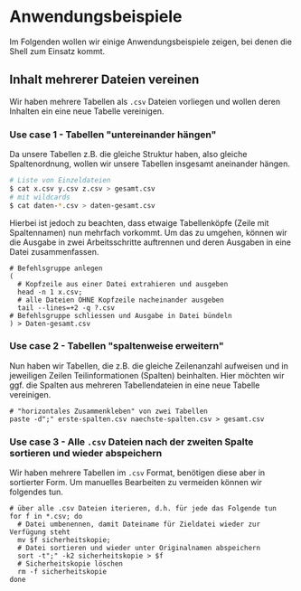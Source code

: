 
# Anwendungsbeispiele

Im Folgenden wollen wir einige Anwendungsbeispiele zeigen, bei denen die Shell zum Einsatz kommt.


## Inhalt mehrerer Dateien vereinen

Wir haben mehrere Tabellen als `.csv` Dateien vorliegen und wollen deren Inhalten ein eine neue Tabelle vereinigen.

### Use case 1 - Tabellen "untereinander hängen"

Da unsere Tabellen z.B. die gleiche Struktur haben, also gleiche Spaltenordnung, wollen wir unsere Tabellen insgesamt aneinander hängen.

```sh
# Liste von Einzeldateien
$ cat x.csv y.csv z.csv > gesamt.csv
# mit wildcards
$ cat daten-*.csv > daten-gesamt.csv
```

Hierbei ist jedoch zu beachten, dass etwaige Tabellenköpfe (Zeile mit Spaltennamen) nun mehrfach vorkommt.
Um das zu umgehen, können wir die Ausgabe in zwei Arbeitsschritte auftrennen und deren Ausgaben in eine Datei zusammenfassen.

```{sh}
# Befehlsgruppe anlegen
(
  # Kopfzeile aus einer Datei extrahieren und ausgeben
  head -n 1 x.csv;
  # alle Dateien OHNE Kopfzeile nacheinander ausgeben
  tail --lines=+2 -q ?.csv
# Befehlsgruppe schliessen und Ausgabe in Datei bündeln
) > Daten-gesamt.csv
```

### Use case 2 - Tabellen "spaltenweise erweitern"

Nun haben wir Tabellen, die z.B. die gleiche Zeilenanzahl aufweisen und in jeweiligen Zeilen Teilinformationen (Spalten) beinhalten.
Hier möchten wir ggf. die Spalten aus mehreren Tabellendateien in eine neue Tabelle vereinigen.

```{sh}
# "horizontales Zusammenkleben" von zwei Tabellen
paste -d";" erste-spalten.csv naechste-spalten.csv > gesamt.csv
```

### Use case 3 - Alle `.csv` Dateien nach der zweiten Spalte sortieren und wieder abspeichern

Wir haben mehrere Tabellen im `.csv` Format, benötigen diese aber in sortierter Form.
Um manuelles Bearbeiten zu vermeiden können wir folgendes tun.

```{sh}
# über alle .csv Dateien iterieren, d.h. für jede das Folgende tun
for f in *.csv; do
  # Datei umbenennen, damit Dateiname für Zieldatei wieder zur Verfügung steht
  mv $f sicherheitskopie;
  # Datei sortieren und wieder unter Originalnamen abspeichern
  sort -t";" -k2 sicherheitskopie > $f
  # Sicherheitskopie löschen
  rm -f sicherheitskopie
done
```





